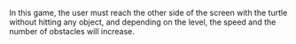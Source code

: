 
In this game, the user must reach the other side of the screen with the turtle without hitting any object, and depending on the level, the speed and the number of obstacles will increase.
